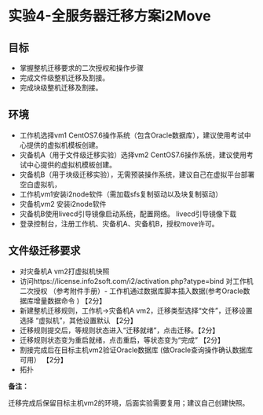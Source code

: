 # 实验4-全服务器迁移方案i2Move

## 目标

- 掌握整机迁移要求的二次授权和操作步骤
- 完成文件级整机迁移及割接。
- 完成块级整机迁移及割接。

## 环境

- 工作机选择vm1 CentOS7.6操作系统（包含Oracle数据库），建议使用考试中心提供的虚拟机模板创建。
- 灾备机A（用于文件级迁移实验）选择vm2 CentOS7.6操作系统，建议使用考试中心提供的虚拟机模板创建。
- 灾备机B（用于块级迁移实验），无需预装操作系统，建议自己在虚拟平台部署空白虚拟机，
- 工作机vm1安装i2node软件（需加载sfs复制驱动以及块复制驱动）
- 灾备机vm2 安装i2node软件
- 灾备机B使用livecd引导镜像启动系统，配置网络。 livecd引导镜像下载
- 登录控制台，注册工作机、灾备机A、灾备机B，授权move许可。

## 文件级迁移要求

- 对灾备机A vm2打虚拟机快照
- 访问https://license.info2soft.com/i2/activation.php?atype=bind 对工作机二次授权 （参考附件手册）-
  工作机通过数据库脚本插入数据(参考Oracle数据库增量数据命令 ) 【2分】
- 新建整机迁移规则，工作机->灾备机A vm2，迁移类型选择“文件”，迁移设置 选择 “虚拟机”，其他设置默认 【2分】
- 迁移规则提交后，等规则状态进入“迁移就绪”，点击迁移。【2分】
- 迁移规则状态变为重启就绪，点击重启，等状态变为“完成” 【2分】
- 割接完成后在目标主机vm2验证Oracle数据库 (做Oracle查询操作确认数据库可用） 【2分】
- 拓扑

**备注：**

迁移完成后保留目标主机vm2的环境，后面实验需要复用；建议自己创建快照。